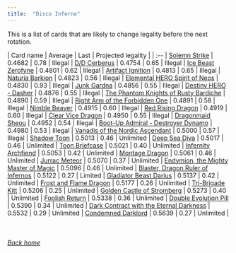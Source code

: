 ```yaml
---
title:  "Disco Inferno"
---
```


This is a list of cards that are likely to change legality before the next rotation.

| Card name | Average | Last | Projected legality |
| :-- |
[Solemn Strike](https://db.ygoprodeck.com/card/?search=Solemn%20Strike) | 0.4682 | 0.78 | Illegal |
[D/D Cerberus](https://db.ygoprodeck.com/card/?search=D/D%20Cerberus) | 0.4754 | 0.65 | Illegal |
[Ice Beast Zerofyne](https://db.ygoprodeck.com/card/?search=Ice%20Beast%20Zerofyne) | 0.4801 | 0.62 | Illegal |
[Artifact Ignition](https://db.ygoprodeck.com/card/?search=Artifact%20Ignition) | 0.4813 | 0.65 | Illegal |
[Naturia Barkion](https://db.ygoprodeck.com/card/?search=Naturia%20Barkion) | 0.4823 | 0.56 | Illegal |
[Elemental HERO Spirit of Neos](https://db.ygoprodeck.com/card/?search=Elemental%20HERO%20Spirit%20of%20Neos) | 0.4830 | 0.93 | Illegal |
[Junk Gardna](https://db.ygoprodeck.com/card/?search=Junk%20Gardna) | 0.4856 | 0.55 | Illegal |
[Destiny HERO - Dasher](https://db.ygoprodeck.com/card/?search=Destiny%20HERO%20-%20Dasher) | 0.4876 | 0.55 | Illegal |
[The Phantom Knights of Rusty Bardiche](https://db.ygoprodeck.com/card/?search=The%20Phantom%20Knights%20of%20Rusty%20Bardiche) | 0.4890 | 0.59 | Illegal |
[Right Arm of the Forbidden One](https://db.ygoprodeck.com/card/?search=Right%20Arm%20of%20the%20Forbidden%20One) | 0.4891 | 0.58 | Illegal |
[Nimble Beaver](https://db.ygoprodeck.com/card/?search=Nimble%20Beaver) | 0.4915 | 0.60 | Illegal |
[Red Rising Dragon](https://db.ygoprodeck.com/card/?search=Red%20Rising%20Dragon) | 0.4919 | 0.60 | Illegal |
[Clear Vice Dragon](https://db.ygoprodeck.com/card/?search=Clear%20Vice%20Dragon) | 0.4950 | 0.55 | Illegal |
[Dragonmaid Sheou](https://db.ygoprodeck.com/card/?search=Dragonmaid%20Sheou) | 0.4952 | 0.54 | Illegal |
[Boot-Up Admiral - Destroyer Dynamo](https://db.ygoprodeck.com/card/?search=Boot-Up%20Admiral%20-%20Destroyer%20Dynamo) | 0.4980 | 0.53 | Illegal |
[Vanadis of the Nordic Ascendant](https://db.ygoprodeck.com/card/?search=Vanadis%20of%20the%20Nordic%20Ascendant) | 0.5000 | 0.57 | Illegal |
[Shadow Toon](https://db.ygoprodeck.com/card/?search=Shadow%20Toon) | 0.5013 | 0.46 | Unlimited |
[Deep Sea Diva](https://db.ygoprodeck.com/card/?search=Deep%20Sea%20Diva) | 0.5017 | 0.46 | Unlimited |
[Toon Briefcase](https://db.ygoprodeck.com/card/?search=Toon%20Briefcase) | 0.5021 | 0.40 | Unlimited |
[Infernity Archfiend](https://db.ygoprodeck.com/card/?search=Infernity%20Archfiend) | 0.5053 | 0.42 | Unlimited |
[Montage Dragon](https://db.ygoprodeck.com/card/?search=Montage%20Dragon) | 0.5061 | 0.46 | Unlimited |
[Jurrac Meteor](https://db.ygoprodeck.com/card/?search=Jurrac%20Meteor) | 0.5070 | 0.37 | Unlimited |
[Endymion, the Mighty Master of Magic](https://db.ygoprodeck.com/card/?search=Endymion,%20the%20Mighty%20Master%20of%20Magic) | 0.5096 | 0.46 | Unlimited |
[Blaster, Dragon Ruler of Infernos](https://db.ygoprodeck.com/card/?search=Blaster,%20Dragon%20Ruler%20of%20Infernos) | 0.5122 | 0.27 | Limited |
[Gladiator Beast Darius](https://db.ygoprodeck.com/card/?search=Gladiator%20Beast%20Darius) | 0.5137 | 0.42 | Unlimited |
[Frost and Flame Dragon](https://db.ygoprodeck.com/card/?search=Frost%20and%20Flame%20Dragon) | 0.5177 | 0.26 | Unlimited |
[Tri-Brigade Kitt](https://db.ygoprodeck.com/card/?search=Tri-Brigade%20Kitt) | 0.5206 | 0.25 | Unlimited |
[Golden Castle of Stromberg](https://db.ygoprodeck.com/card/?search=Golden%20Castle%20of%20Stromberg) | 0.5273 | 0.40 | Unlimited |
[Foolish Return](https://db.ygoprodeck.com/card/?search=Foolish%20Return) | 0.5338 | 0.36 | Unlimited |
[Double Evolution Pill](https://db.ygoprodeck.com/card/?search=Double%20Evolution%20Pill) | 0.5390 | 0.34 | Unlimited |
[Dark Contract with the Eternal Darkness](https://db.ygoprodeck.com/card/?search=Dark%20Contract%20with%20the%20Eternal%20Darkness) | 0.5532 | 0.29 | Unlimited |
[Condemned Darklord](https://db.ygoprodeck.com/card/?search=Condemned%20Darklord) | 0.5639 | 0.27 | Unlimited |

<br>

###### [Back home](index)